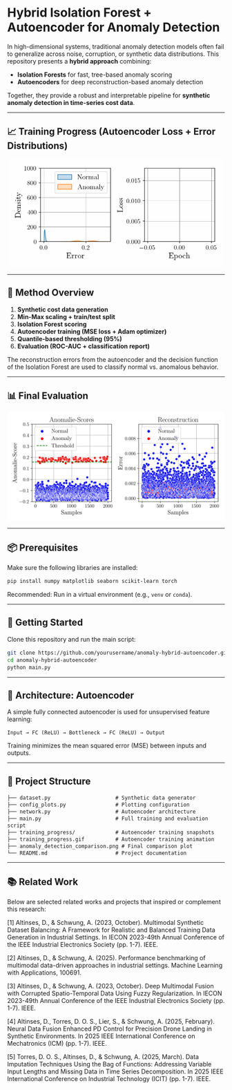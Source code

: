 # Hybrid Isolation Forest + Autoencoder for Anomaly Detection

In high-dimensional systems, traditional anomaly detection models often fail to generalize across noise, corruption, or synthetic data distributions. This repository presents a **hybrid approach** combining:

* **Isolation Forests** for fast, tree-based anomaly scoring
* **Autoencoders** for deep reconstruction-based anomaly detection

Together, they provide a robust and interpretable pipeline for **synthetic anomaly detection in time-series cost data**.

---

## 📈 Training Progress (Autoencoder Loss + Error Distributions)

<p align="center">
  <img src="training_progress.gif" width="500" alt="Training Progress Animation">
</p>

---

## 🧠 Method Overview

1. **Synthetic cost data generation**
2. **Min-Max scaling + train/test split**
3. **Isolation Forest scoring**
4. **Autoencoder training (MSE loss + Adam optimizer)**
5. **Quantile-based thresholding (95%)**
6. **Evaluation (ROC-AUC + classification report)**

The reconstruction errors from the autoencoder and the decision function of the Isolation Forest are used to classify normal vs. anomalous behavior.

---

## 📊 Final Evaluation

<p align="center">
  <img src="anomaly_detection_comparison_1.png" width="600" alt="Anomaly Detection Comparison">
</p>

---

## 📦 Prerequisites

Make sure the following libraries are installed:

```bash
pip install numpy matplotlib seaborn scikit-learn torch
```

Recommended: Run in a virtual environment (e.g., `venv` or `conda`).

---

## 🚀 Getting Started

Clone this repository and run the main script:

```bash
git clone https://github.com/yourusername/anomaly-hybrid-autoencoder.git
cd anomaly-hybrid-autoencoder
python main.py
```

---

## 🧬 Architecture: Autoencoder

A simple fully connected autoencoder is used for unsupervised feature learning:

```
Input → FC (ReLU) → Bottleneck → FC (ReLU) → Output
```

Training minimizes the mean squared error (MSE) between inputs and outputs.

---

## 📂 Project Structure

```
├── dataset.py                     # Synthetic data generator
├── config_plots.py                # Plotting configuration
├── network.py                     # Autoencoder architecture
├── main.py                        # Full training and evaluation script
├── training_progress/             # Autoencoder training snapshots
├── training_progress.gif          # Autoencoder training animation
├── anomaly_detection_comparison.png # Final comparison plot
└── README.md                      # Project documentation
```

---

## 📚 Related Work

Below are selected related works and projects that inspired or complement this research:

<a id="1">[1]</a> Altinses, D., & Schwung, A. (2023, October). Multimodal Synthetic Dataset Balancing: A Framework for Realistic and Balanced Training Data Generation in Industrial Settings. In IECON 2023-49th Annual Conference of the IEEE Industrial Electronics Society (pp. 1-7). IEEE.

<a id="2">[2]</a> Altinses, D., & Schwung, A. (2025). Performance benchmarking of multimodal data-driven approaches in industrial settings. Machine Learning with Applications, 100691.

<a id="3">[3]</a> Altinses, D., & Schwung, A. (2023, October). Deep Multimodal Fusion with Corrupted Spatio-Temporal Data Using Fuzzy Regularization. In IECON 2023-49th Annual Conference of the IEEE Industrial Electronics Society (pp. 1-7). IEEE.

<a id="3">[4]</a> Altinses, D., Torres, D. O. S., Lier, S., & Schwung, A. (2025, February). Neural Data Fusion Enhanced PD Control for Precision Drone Landing in Synthetic Environments. In 2025 IEEE International Conference on Mechatronics (ICM) (pp. 1-7). IEEE.

<a id="3">[5]</a> Torres, D. O. S., Altinses, D., & Schwung, A. (2025, March). Data Imputation Techniques Using the Bag of Functions: Addressing Variable Input Lengths and Missing Data in Time Series Decomposition. In 2025 IEEE International Conference on Industrial Technology (ICIT) (pp. 1-7). IEEE.
